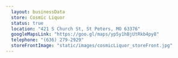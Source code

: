 ```yaml
---
  layout: businessData
  store: Cosmic Liquor
  status: true
  location: "421 S Church St, St Peters, MO 63376"
  googleMapsLink: "https://goo.gl/maps/yp5y1hBjUtRkb4py8"
  telephone: "(636) 279-2929"
  storeFrontImage: "static/images/cosmicLiquor_storeFront.jpg"
---
```

